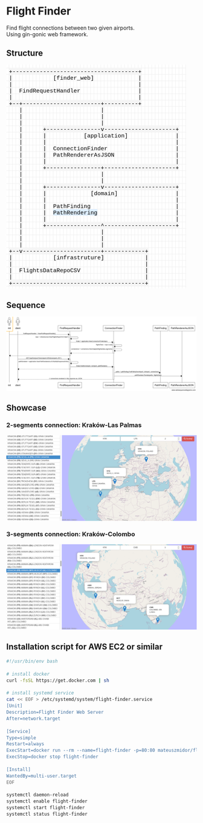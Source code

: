 # Flight Finder

Find flight connections between two given airports.  
Using gin-gonic web framework.



## Structure
![Logo](media/structure.png)

## Sequence
![Logo](media/sequence.png)

## Showcase

### 2-segments connection: Kraków-Las Palmas
![Logo](media/krk-mad-lpa.png)

### 3-segments connection: Kraków-Colombo
![Logo](media/krk-amm-mct-cmb.png)

## Installation script for AWS EC2 or similar
```bash
#!/usr/bin/env bash

# install docker
curl -fsSL https://get.docker.com | sh

# install systemd service
cat << EOF > /etc/systemd/system/flight-finder.service
[Unit] 
Description=Flight Finder Web Server 
After=network.target 

[Service] 
Type=simple 
Restart=always  
ExecStart=docker run --rm --name=flight-finder -p=80:80 mateuszmidor/flight-finder:latest
ExecStop=docker stop flight-finder 
                                   
[Install] 
WantedBy=multi-user.target
EOF

systemctl daemon-reload    
systemctl enable flight-finder
systemctl start flight-finder
systemctl status flight-finder
```